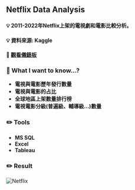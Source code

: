 ## **Netflix Data Analysis**


#### :bulb: 2011-2022年Netflix上架的電視劇和電影比較分析。
#### :bulb: 資料來源: Kaggle
#### :link: [觀看儀錶板]([https://public.tableau.com/views/Netfliex_17061778908350/2?:language=zh-TW&:display_count=n&:origin=viz_share_link](https://public.tableau.com/views/Netfliex_17061778908350/1?:language=zh-TW&:display_count=n&:origin=viz_share_link))


### :book: What I want to know...?
* **電視與電影歷年發行數量**
* **電視與電影的占比**
* **全球地區上架數量排行榜**
* **電視電影分級(普遍級、輔導級...)數量**

### :pencil2: Tools
* **MS SQL**
* **Excel**
* **Tableau**

### :pencil2: Result

![Netflix](https://github.com/Sherlin1996/Netflix-Data-Analysis/assets/106952827/455fb5f4-4d20-48ec-99cb-850b3685cc6f)

